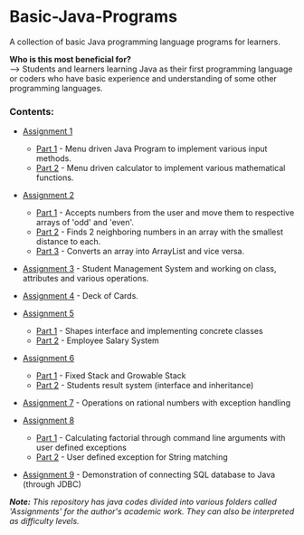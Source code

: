 # Basic-Java-Programs
A collection of basic Java programming language programs for learners.

<b>Who is this most beneficial for?</b></br>
--> Students and learners learning Java as their first programming language or coders who have basic experience and understanding of some other programming languages.

### Contents:
- [Assignment 1](https://github.com/aadi1011/Basic-Java-Programs/tree/main/Assignment%201)
  - [Part 1](https://github.com/aadi1011/Basic-Java-Programs/tree/main/Assignment%201/Part%201) - Menu driven Java Program to implement various input methods.
  - [Part 2](https://github.com/aadi1011/Basic-Java-Programs/tree/main/Assignment%201/Part%202) - Menu driven calculator to implement various mathematical functions.

- [Assignment 2](https://github.com/aadi1011/Basic-Java-Programs/tree/main/Assignment%202)
  - [Part 1](https://github.com/aadi1011/Basic-Java-Programs/tree/main/Assignment%202/Part%201) - Accepts numbers from the user and move them to respective arrays of 'odd' and 'even'.
  - [Part 2](https://github.com/aadi1011/Basic-Java-Programs/tree/main/Assignment%202/Part%202) - Finds 2 neighboring numbers in an array with the smallest distance to each.
  - [Part 3](https://github.com/aadi1011/Basic-Java-Programs/tree/main/Assignment%202/Part%203) - Converts an array into ArrayList and vice versa.

- [Assignment 3](https://github.com/aadi1011/Basic-Java-Programs/tree/main/Assignment%203) - Student Management System and working on class, attributes and various operations.

- [Assignment 4](https://github.com/aadi1011/Basic-Java-Programs/tree/main/Assignment%204) - Deck of Cards.

- [Assignment 5](https://github.com/aadi1011/Basic-Java-Programs/blob/main/Assignment%205)
  - [Part 1](https://github.com/aadi1011/Basic-Java-Programs/blob/main/Assignment%205/Part%201) - Shapes interface and implementing concrete classes
  - [Part 2](https://github.com/aadi1011/Basic-Java-Programs/blob/main/Assignment%205/Part%202) - Employee Salary System

- [Assignment 6](https://github.com/aadi1011/Basic-Java-Programs/blob/main/Assignment%206)
  - [Part 1](https://github.com/aadi1011/Basic-Java-Programs/blob/main/Assignment%206/Part%201) - Fixed Stack and Growable Stack
  - [Part 2](https://github.com/aadi1011/Basic-Java-Programs/blob/main/Assignment%206/Part%202) - Students result system (interface and inheritance)
  
- [Assignment 7](https://github.com/aadi1011/Basic-Java-Programs/blob/main/Assignment%207) - Operations on rational numbers with exception handling

- [Assignment 8](https://github.com/aadi1011/Basic-Java-Programs/blob/main/Assignment%208)
  - [Part 1](https://github.com/aadi1011/Basic-Java-Programs/blob/main/Assignment%208/Part%201) - Calculating factorial through command line arguments with user defined exceptions
  - [Part 2](https://github.com/aadi1011/Basic-Java-Programs/blob/main/Assignment%208/Part%202) - User defined exception for String matching 
  
- [Assignment 9](https://github.com/aadi1011/Basic-Java-Programs/blob/main/Assignment%209) - Demonstration of connecting SQL database to Java (through JDBC)

_<b>Note:</b> This repository has java codes divided into various folders called 'Assignments' for the author's academic work. They can also be interpreted as difficulty levels._
